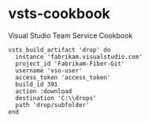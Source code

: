 # vsts-cookbook
Visual Studio Team Service Cookbook

```
vsts_build_artifact 'drop' do
  instance 'fabrikam.visualstudio.com'
  project_id 'Fabrikam-Fiber-Git'
  username 'vso-user'
  access_token 'access_token'
  build_id 391
  action :download
  destination 'C:\\drops'
  path 'drop/subfolder'
end
```
